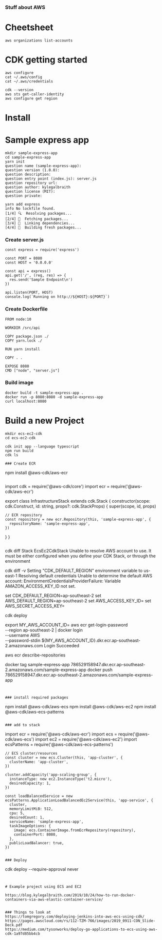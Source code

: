 ### Stuff about AWS

# Cheetsheet

```
aws organizations list-accounts

```


# CDK getting started


```
aws configure
cat ~/.aws/config
cat ~/.aws/credentials

cdk --version
aws sts get-caller-identity
aws configure get region

```

# Install

# Sample express app

```
mkdir sample-express-app
cd sample-express-app
yarn init
question name (sample-express-app):
question version (1.0.0):
question description:
question entry point (index.js): server.js
question repository url:
question author: kylegalbraith
question license (MIT):
question private:
```

```
yarn add express
info No lockfile found.
[1/4] 🔍  Resolving packages...
[2/4] 🚚  Fetching packages...
[3/4] 🔗  Linking dependencies...
[4/4] 📃  Building fresh packages...
```

### Create server.js
```
const express = require('express')

const PORT = 8080
const HOST = '0.0.0.0'

const api = express()
api.get('/', (req, res) => {
  res.send('Sample Endpoint\n')
})

api.listen(PORT, HOST)
console.log(`Running on http://${HOST}:${PORT}`)
```

### Create Dockerfile
```
FROM node:10

WORKDIR /src/api

COPY package.json ./
COPY yarn.lock ./

RUN yarn install

COPY . .

EXPOSE 8080
CMD ["node", "server.js"]
```

### Build image
```
docker build -t sample-express-app .
docker run -p 8080:8080 -d sample-express-app
curl localhost:8080
```

# Build a new Project

```
mkdir ecs-ec2-cdk
cd ecs-ec2-cdk

cdk init app --language typescript
npm run build
cdk ls

### Create ECR

```
npm install @aws-cdk/aws-ecr
```

```
import cdk = require('@aws-cdk/core')
import ecr = require('@aws-cdk/aws-ecr')

export class InfrastructureStack extends cdk.Stack {
  constructor(scope: cdk.Construct, id: string, props?: cdk.StackProps) {
    super(scope, id, props)

    // ECR repository
    const repository = new ecr.Repository(this, 'sample-express-app', {
      repositoryName: 'sample-express-app',
    })
  }
}
```

```
cdk diff
Stack EcsEc2CdkStack
Unable to resolve AWS account to use. It must be either configured when you define your CDK Stack, or through the environment

cdk diff -v
Setting "CDK_DEFAULT_REGION" environment variable to us-east-1
Resolving default credentials
Unable to determine the default AWS account: EnvironmentCredentialsProviderFailure: Variable AMAZON_ACCESS_KEY_ID not set.


set CDK_DEFAULT_REGION=ap-southeast-2
set AWS_DEFAULT_REGION=ap-southeast-2
set AWS_ACCESS_KEY_ID=
set AWS_SECRET_ACCESS_KEY=


cdk deploy

export MY_AWS_ACCOUNT_ID=
aws ecr get-login-password \
        --region ap-southeast-2 | docker login \
        --username AWS \
        --password-stdin ${MY_AWS_ACCOUNT_ID}.dkr.ecr.ap-southeast-2.amazonaws.com
Login Succeeded

aws ecr describe-repositories


docker tag sample-express-app 786529158947.dkr.ecr.ap-southeast-2.amazonaws.com/sample-express-app
docker push 786529158947.dkr.ecr.ap-southeast-2.amazonaws.com/sample-express-app
```


### install required packages

```
npm install @aws-cdk/aws-ecs
npm install @aws-cdk/aws-ec2
npm install @aws-cdk/aws-ecs-patterns
```

### add to stack

```
import ecr = require('@aws-cdk/aws-ecr')
import ecs = require('@aws-cdk/aws-ecs')
import ec2 = require('@aws-cdk/aws-ec2')
import ecsPatterns = require('@aws-cdk/aws-ecs-patterns')

    // ECS cluster/resources
    const cluster = new ecs.Cluster(this, 'app-cluster', {
      clusterName: 'app-cluster',
    })

    cluster.addCapacity('app-scaling-group', {
      instanceType: new ec2.InstanceType('t2.micro'),
      desiredCapacity: 1,
    })

    const loadBalancedService = new ecsPatterns.ApplicationLoadBalancedEc2Service(this, 'app-service', {
      cluster,
      memoryLimitMiB: 512,
      cpu: 5,
      desiredCount: 1,
      serviceName: 'sample-express-app',
      taskImageOptions: {
        image: ecs.ContainerImage.fromEcrRepository(repository),
        containerPort: 8080,
      },
      publicLoadBalancer: true,
    })
```

### Deploy

```
cdk deploy --require-approval never
```


# Example project using ECS and EC2

https://blog.kylegalbraith.com/2019/10/24/how-to-run-docker-containers-via-aws-elastic-container-service/


### Things to look at
https://tomgregory.com/deploying-jenkins-into-aws-ecs-using-cdk/
https://pages.awscloud.com/rs/112-TZM-766/images/2019_0911-CON_Slide-Deck.pdf
https://medium.com/tysonworks/deploy-go-applications-to-ecs-using-aws-cdk-1a97d85bb4cb

